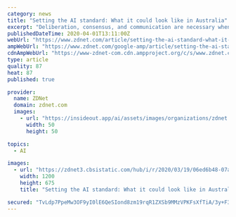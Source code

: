 ```yaml
---
category: news
title: "Setting the AI standard: What it could look like in Australia"
excerpt: "Deliberation, consensus, and communication are necessary when conversations about what Australia's artificial intelligence (AI) standards should look like, according to the country's national standards body. Special Feature: Managing AI and ML in the Enterprise This ebook, based on the latest ZDNet / TechRepublic special feature, advises CXOs ..."
publishedDateTime: 2020-04-01T13:11:00Z
webUrl: "https://www.zdnet.com/article/setting-the-ai-standard-what-it-could-look-like-in-australia/"
ampWebUrl: "https://www.zdnet.com/google-amp/article/setting-the-ai-standard-what-it-could-look-like-in-australia/"
cdnAmpWebUrl: "https://www-zdnet-com.cdn.ampproject.org/c/s/www.zdnet.com/google-amp/article/setting-the-ai-standard-what-it-could-look-like-in-australia/"
type: article
quality: 87
heat: 87
published: true

provider:
  name: ZDNet
  domain: zdnet.com
  images:
    - url: "https://insideout.app/ai/assets/images/organizations/zdnet.com-50x50.jpg"
      width: 50
      height: 50

topics:
  - AI

images:
  - url: "https://zdnet3.cbsistatic.com/hub/i/r/2020/03/19/06ed6b48-07ac-4738-b4d3-5931007c86ec/thumbnail/1200x675/0088023ff5320e1eb054bf8ffc215ebd/thumb.jpg"
    width: 1200
    height: 675
    title: "Setting the AI standard: What it could look like in Australia"

secured: "TvLdp7PpeMw3OF9yI0lE6QeSIond8zm19rqR1ZXSb9MMzVPKFsXfTiA/3y+F3jZtv6gL7FFhNk4XhOMK9CnmlCHn09w6VepCZ59kfGm4dS+ITIewILc/iXauFOZjZcOhJ20+CUUDYJ7/DDhkiAqmEdbxKDissnTKE8i0bcT4jNKj8Jx0pg5Z/sfRczdEuurkRMNX/strNA+8YqqnaTckleWH3Zy341MQ5WZrIBnpCN5UKxaVP1hJMbPddbK/jJLnJEMbgtFPGkVzGCVXB1uwgIIv4BfutCftxvT85aVx3hcM8FKwpoAHGudL5e5H3nry;u3lXKqA6Yu4CF6tbMEVusQ=="
---
```


